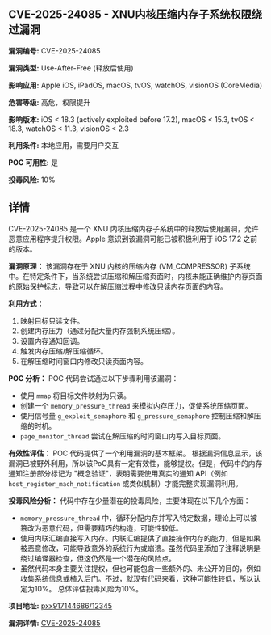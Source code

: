 ## CVE-2025-24085 - XNU内核压缩内存子系统权限绕过漏洞

**漏洞编号:** CVE-2025-24085

**漏洞类型:** Use-After-Free (释放后使用)

**影响应用:** Apple iOS, iPadOS, macOS, tvOS, watchOS, visionOS (CoreMedia)

**危害等级:** 高危，权限提升

**影响版本:** iOS < 18.3 (actively exploited before 17.2), macOS < 15.3, tvOS < 18.3, watchOS < 11.3, visionOS < 2.3

**利用条件:** 本地应用，需要用户交互

**POC 可用性:** 是

**投毒风险:** 10%

## 详情

CVE-2025-24085 是一个 XNU 内核压缩内存子系统中的释放后使用漏洞，允许恶意应用程序提升权限。Apple 意识到该漏洞可能已被积极利用于 iOS 17.2 之前的版本。

**漏洞原理：**
该漏洞存在于 XNU 内核的压缩内存 (VM_COMPRESSOR) 子系统中。在特定条件下，当系统尝试压缩和解压缩页面时，内核未能正确维护内存页面的原始保护标志，导致可以在解压缩过程中修改只读内存页面的内容。

**利用方式：**
1.  映射目标只读文件。
2.  创建内存压力（通过分配大量内存强制系统压缩）。
3.  设置内存通知回调。
4.  触发内存压缩/解压缩循环。
5.  在解压缩时间窗口内修改只读页面内容。

**POC 分析：**
POC 代码尝试通过以下步骤利用该漏洞：
*   使用 `mmap` 将目标文件映射为只读。
*   创建一个 `memory_pressure_thread` 来模拟内存压力，促使系统压缩页面。
*   使用信号量 `g_exploit_semaphore` 和 `g_pressure_semaphore` 控制压缩和解压缩的时机。
*   `page_monitor_thread` 尝试在解压缩的时间窗口内写入目标页面。

**有效性评估：**
POC 代码提供了一个利用漏洞的基本框架。 根据漏洞信息显示，该漏洞已被野外利用，所以该PoC具有一定有效性，能够提权。但是，代码中的内存通知注册部分标记为 "概念验证"，表明需要使用真实的通知 API（例如 `host_register_mach_notification` 或类似机制）才能完整实现漏洞利用。

**投毒风险分析：**
代码中存在少量潜在的投毒风险，主要体现在以下几个方面：
*   `memory_pressure_thread` 中，循环分配内存并写入特定数据，理论上可以被篡改为恶意代码，但需要精巧的构造，可能性较低。
*    使用内联汇编直接写入内存。内联汇编提供了直接操作内存的能力，但是如果被恶意修改，可能导致意外的系统行为或崩溃。虽然代码里添加了注释说明是绕过编译器检查，但这仍然是一个潜在的风险点。
*   虽然代码本身主要关注提权，但也可能包含一些额外的、未公开的目的，例如收集系统信息或植入后门。不过，就现有代码来看，这种可能性较低，所以认定为10%。 总体评估投毒风险为10%。

**项目地址:** [pxx917144686/12345](https://github.com/pxx917144686/12345)

**漏洞详情:** [CVE-2025-24085](https://nvd.nist.gov/vuln/detail/CVE-2025-24085)